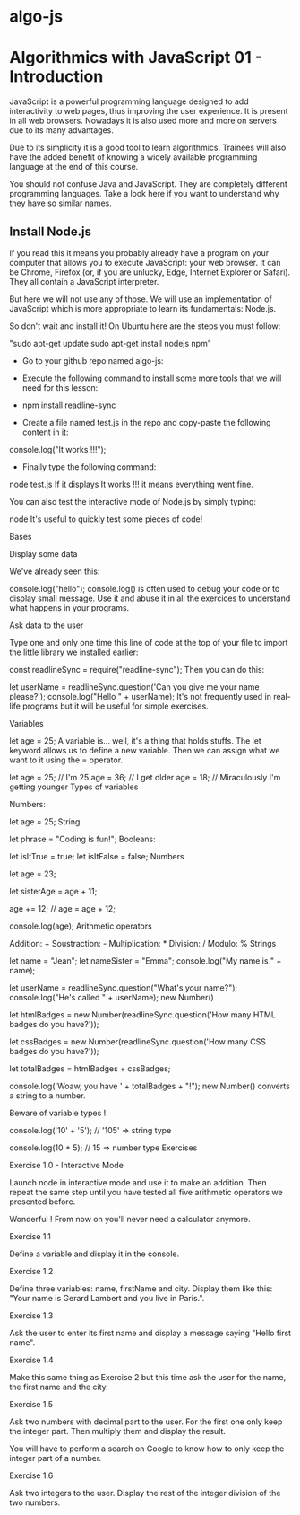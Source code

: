 # algo-js

# Algorithmics with JavaScript 01 - Introduction

JavaScript is a powerful programming language designed to add interactivity to web pages, thus improving the user experience. It is present in all web browsers. Nowadays it is also used more and more on servers due to its many advantages.

Due to its simplicity it is a good tool to learn algorithmics. Trainees will also have the added benefit of knowing a widely available programming language at the end of this course.

You should not confuse Java and JavaScript. They are completely different programming languages. Take a look here if you want to understand why they have so similar names.

## Install Node.js

If you read this it means you probably already have a program on your computer that allows you to execute JavaScript: your web browser. It can be Chrome, Firefox (or, if you are unlucky, Edge, Internet Explorer or Safari). They all contain a JavaScript interpreter.

But here we will not use any of those. We will use an implementation of JavaScript which is more appropriate to learn its fundamentals: Node.js.

So don't wait and install it! On Ubuntu here are the steps you must follow:

"sudo apt-get update
sudo apt-get install nodejs npm"

- Go to your github repo named algo-js:

- Execute the following command to install some more tools that we will need for this lesson:

- npm install readline-sync
- Create a file named test.js in the repo and copy-paste the following content in it:

console.log("It works !!!");

- Finally type the following command:

node test.js
If it displays It works !!! it means everything went fine.

You can also test the interactive mode of Node.js by simply typing:

node
It's useful to quickly test some pieces of code!

Bases

Display some data

We've already seen this:

console.log("hello");
console.log() is often used to debug your code or to display small message. Use it and abuse it in all the exercices to understand what happens in your programs.

Ask data to the user

Type one and only one time this line of code at the top of your file to import the little library we installed earlier:

const readlineSync = require("readline-sync");
Then you can do this:

let userName = readlineSync.question('Can you give me your name please?');
console.log("Hello " + userName);
It's not frequently used in real-life programs but it will be useful for simple exercises.

Variables

let age = 25;
A variable is... well, it's a thing that holds stuffs. The let keyword allows us to define a new variable. Then we can assign what we want to it using the = operator.

let age = 25; // I'm 25
age = 36; // I get older
age = 18; // Miraculously I'm getting younger
Types of variables

Numbers:

let age = 25;
String:

let phrase = "Coding is fun!";
Booleans:

let isItTrue = true;
let isItFalse = false;
Numbers

let age = 23;

let sisterAge = age + 11;

age += 12; // age = age + 12;

console.log(age);
Arithmetic operators

Addition: +
Soustraction: -
Multiplication: \*
Division: /
Modulo: %
Strings

let name = "Jean";
let nameSister = "Emma";
console.log("My name is " + name);

let userName = readlineSync.question("What's your name?");
console.log("He's called " + userName);
new Number()

let htmlBadges = new Number(readlineSync.question('How many HTML badges do you have?'));

let cssBadges = new Number(readlineSync.question('How many CSS badges do you have?'));

let totalBadges = htmlBadges + cssBadges;

console.log('Woaw, you have ' + totalBadges + "!");
new Number() converts a string to a number.

Beware of variable types !

console.log('10' + '5'); // '105' => string type

console.log(10 + 5); // 15 => number type
Exercises

Exercise 1.0 - Interactive Mode

Launch node in interactive mode and use it to make an addition. Then repeat the same step until you have tested all five arithmetic operators we presented before.

Wonderful ! From now on you'll never need a calculator anymore.

Exercise 1.1

Define a variable and display it in the console.

Exercise 1.2

Define three variables: name, firstName and city. Display them like this: "Your name is Gerard Lambert and you live in Paris.".

Exercise 1.3

Ask the user to enter its first name and display a message saying "Hello first name".

Exercise 1.4

Make this same thing as Exercise 2 but this time ask the user for the name, the first name and the city.

Exercise 1.5

Ask two numbers with decimal part to the user. For the first one only keep the integer part. Then multiply them and display the result.

You will have to perform a search on Google to know how to only keep the integer part of a number.

Exercise 1.6

Ask two integers to the user. Display the rest of the integer division of the two numbers.
